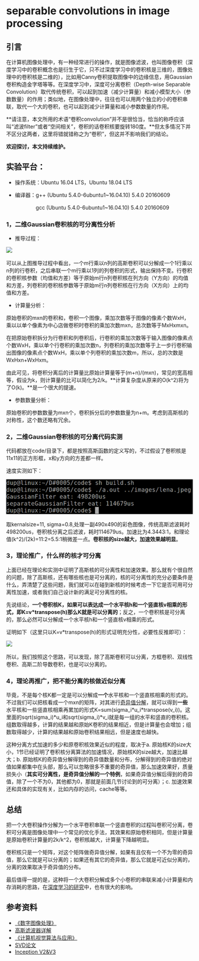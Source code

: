 #  separable convolutions in image processing
## 引言
在计算机图像处理中，有一种经常进行的操作，就是图像滤波，也叫图像卷积（深度学习中的卷积概念也是衍生于它，只不过深度学习中的卷积核是三维的，图像处理中的卷积核是二维的），比如用Canny卷积提取图像中的边缘信息，用Gaussian卷积构造金字塔等等。在深度学习中，深度可分离卷积（Depth-wise Separable Convolution）取代传统卷积，可以起到加速（减少计算量）和减小模型大小（参数数量）的作用；类似地，在图像处理中，往往也可以用两个独立的小的卷积串联，取代一个大的卷积，也可以起到减少计算量和减小参数数量的作用。

**请注意，本文所用的术语“卷积convolution”并不是很恰当，恰当的称呼应该叫“滤波filter”或者“空间相关”，卷积的话卷积核要旋转180度。**但太多情况下并不区分这两者，这里将错就错称之为“卷积”，但这并不影响我们的结论。

**欢迎探讨，本文持续维护。**

## 实验平台：

+ 操作系统：Ubuntu 16.04 LTS，Ubuntu 18.04 LTS
+ 编译器：g++ (Ubuntu 5.4.0-6ubuntu1~16.04.10) 5.4.0 20160609

  　　　　gcc (Ubuntu 5.4.0-6ubuntu1~16.04.10) 5.4.0 20160609

### 1，二维Gaussian卷积核的可分离性分析

+ 推导过程：

![](images/1565291630.jpg)

可以从上图推导过程中看出，一个m行乘以n列的高斯卷积可以分解成一个1行乘以n列的行卷积，之后串联一个m行乘以1列的列卷积的形式，输出保持不变。行卷积的卷积核参数（均值和方差）等于原始m行n列卷积核在列方向（Y方向）的均值和方差，列卷积的卷积核参数等于原始m行n列卷积核在行方向（X方向）上的均值和方差。

+ 计算量分析：

原始卷积的mxn的卷积和，卷积一个图像，乘加次数等于图像的像素个数WxH，乘以以单个像素为中心店做卷积时卷积的乘加次数mxn，总次数等于MxHxmxn。

在把原始卷积拆分为行卷积和列卷积后，行卷积的乘加次数等于输入图像的像素点个数WxH，乘以单个行卷积的乘加次数n，列卷积的乘加次数等于上一步行卷积输出图像的像素点个数WxH，乘以单个列卷积的乘加次数m，所以，总的次数是WxHxn+WxHxm。

由此可见，将卷积分离后的计算量比原始计算量等于(m+n)/(mxn)，常见的宽高相等，假设为k，则计算量的比可以简化为2/k。**计算复杂度从原来的O(k^2)将为了O(k)。**是一个很大的提速。

+ 参数数量分析：

原始卷积的参数数量为mxn个，卷积拆分后的参数数量为n+m。考虑到高斯核的对称性，这个数还略有冗余。

### 2，二维Gaussian卷积核的可分离代码实测

代码都放在code/目录下，都是按照高斯函数的定义写的，不过假设了卷积核是11x11的正方形框，x和y方向的方差都一样。

速度实测如下：

![](images/Selection_231.png)

取kernalsize=11, sigma=0.8,处理一副490x490的彩色图像，传统高斯滤波耗时498200us，卷积核分离之后滤波，耗时114679us。加速比为4.3443:1，和理论值(k^2)/(2k)=11:2=5.5:1稍微差一点。**卷积核的size越大，加速效果越明显**。

### 3，理论推广，什么样的核才可分离

上面已经在理论和实测中证明了高斯核的可分离性和加速效果。那么就有个很自然的问题，除了高斯核，还有哪些核也是可分离的，核的可分离性的充分必要条件是什么，弄清楚了这些问题，我们就可以在碰到新核的时候考虑一下它是否可用可分离性加速，或者我们自己设计新的满足可分离性的核。

先说结论，**一个卷积核K，如果可以表达成一个水平核h和一个竖直核v相乘的形式，即K=v*transpose(h)那么K就是可以分离的**；反之，一个卷积核是可分离的，那么必然可以分解成一个水平核h和一个竖直核v相乘的形式。

证明如下（这里只以K=v*transpose(h)的形式证明充分性，必要性反推即可）：

![](images/1386915682.jpg)

所以，我们按照这个思路，可以发现，除了高斯卷积可以分离，方框卷积、双线性卷积、高斯二阶导数卷积，也是可以分离的。

### 4，理论再推广，把不能分离的核做近似分离

毕竟，不是每个核K都一定是可以分解成**一个**水平核和一个竖直核相乘的形式的。不过我们可以把核看成一个mxn的矩阵，对其进行[奇异值分解](https://en.wikipedia.org/wiki/Singular_value_decomposition)，就可以得到**一些**水平核和一些竖直核相乘再累加的形式K=sum(sigma_i\*u_i\*transpose(v_i))。这里面的sqrt(sigma_i)\*u_i和sqrt(sigma_i)\*v_i就是每一组的水平和竖直的卷积核。组数取得越多，计算的结果越和原始K卷积的结果相近，但是计算量也会增加；组数取得越少，计算的结果越和原始卷积结果相远，但是速度也越快。

这种分离方式加速的多少和原卷积核效果近似的程度，取决于a. 原始核K的size大小，1节已经证明了卷积核分离算法的加速情况，原始核K的size越大，加速比越大；b. 原始核K的奇异值分解得到的奇异值数量和分布，分解得到的奇异值的绝对值如果都集中在头部，那么可以忽略很多不重要的奇异值，那么加速效果好，质量损失小（**其实可分离性，是奇异值分解的一个特例**，如果奇异值分解后得到的奇异值，除了一个不为0，其他都为0，那就是前面几节讨论到的可分离）；c. 加速效果还和具体的实现有关，比如内存的访问，cache等等。

## 总结

把一个大卷积操作分解为一个水平卷积串联一个竖直卷积的过程叫卷积可分离，卷积可分离是图像处理中一个常见的优化手法，其效果和原始卷积相同，但是计算量是原始卷积计算量的2k/k^2，卷积核越大，计算量下降越明显。

卷积核只是一个矩阵，对这个矩阵做奇异值分解，如果有且仅有一个不为零的奇异值，那么它就是可以分离的；如果还有其它的奇异值，那么它就是可近似分离的，分离的效果取决于奇异值的分布。

最后值得一提的是，这种将一个大卷积分解成多个小卷积的串联来减小计算量和内存消耗的思路，在[深度学习的研究](https://arxiv.org/pdf/1512.00567.pdf)中，也有很大的影响。

## 参考资料
+ [《数字图像处理》](https://book.douban.com/subject/6434627/)
+ [高斯滤波器详解](https://www.cnblogs.com/wangguchangqing/p/6407717.html)
+ [《计算机视觉算法与应用》](https://book.douban.com/subject/10465997/)
+ [SVD论文](http://www-users.math.umn.edu/~lerman/math5467/svd.pdf)
+ [Inception V2&V3](https://arxiv.org/pdf/1512.00567.pdf)

